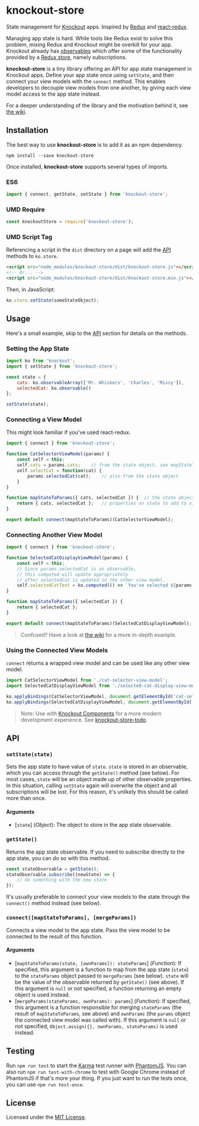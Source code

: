 # knockout-store
State management for [Knockout](http://knockoutjs.com/) apps.
Inspired by [Redux](http://redux.js.org/)
and [react-redux](https://github.com/reactjs/react-redux).

Managing app state is hard. While tools like Redux exist to solve this problem,
mixing Redux and Knockout might be overkill for your app.
Knockout already has [observables](http://knockoutjs.com/documentation/observables.html)
which offer some of the functionality provided by a [Redux store](http://redux.js.org/docs/api/Store.html),
namely subscriptions.

**knockout-store** is a tiny library offering an API for app state management in Knockout apps.
Define your app state once using `setState`,
and then connect your view models with the `connect` method.
This enables developers to decouple view models from one another,
by giving each view model access to the app state instead.

For a deeper understanding of the library and the motivation behind it,
see [the wiki](https://github.com/Spreetail/knockout-store/wiki).

## Installation
The best way to use **knockout-store** is to add it as an npm dependency.
```
npm install --save knockout-store
```

Once installed, **knockout-store** supports several types of imports.

### ES6
```javascript
import { connect, getState, setState } from 'knockout-store';
```

### UMD Require
```javascript
const knockoutStore = require('knockout-store');
```

### UMD Script Tag
Referencing a script in the `dist` directory on a page will add the [API](#api) methods to `ko.store`.
```html
<script src="node_modules/knockout-store/dist/knockout-store.js"></script>
<!-- Or... -->
<script src="node_modules/knockout-store/dist/knockout-store.min.js"></script>
```

Then, in JavaScript:
```javascript
ko.store.setState(someStateObject);
```

## Usage
Here's a small example, skip to the [API](#api) section for details on the methods.

### Setting the App State
```javascript
import ko from 'knockout';
import { setState } from 'knockout-store';

const state = {
    cats: ko.observableArray(['Mr. Whiskers', 'Charles', 'Missy']),
    selectedCat: ko.observable()
};

setState(state);
```

### Connecting a View Model
This might look familiar if you've used react-redux.
```javascript
import { connect } from 'knockout-store';

function CatSelectorViewModel(params) {
    const self = this;
    self.cats = params.cats;    // from the state object, see mapStateToParams below
    self.selectCat = function(cat) {
        params.selectedCat(cat);    // also from the state object
    }
}

function mapStateToParams({ cats, selectedCat }) {  // the state object
    return { cats, selectedCat };   // properties on state to add to view model's params
}

export default connect(mapStateToParams)(CatSelectorViewModel);
```

### Connecting Another View Model
```javascript
import { connect } from 'knockout-store';

function SelectedCatDisplayViewModel(params) {
    const self = this;
    // Since params.selectedCat is an observable,
    // this computed will update appropriately
    // after selectedCat is updated in the other view model.
    self.selectedCatText = ko.computed(() => `You've selected ${params.selectedCat()}!`));
}

function mapStateToParams({ selectedCat }) {
    return { selectedCat };
}

export default connect(mapStateToParams)(SelectedCatDisplayViewModel);
```
> Confused? Have a look at [the wiki](https://github.com/Spreetail/knockout-store/wiki)
for a more in-depth example.

### Using the Connected View Models
`connect` returns a wrapped view model and can be used like any other view model.
```javascript
import CatSelectorViewModel from './cat-selector-view-model';
import SelectedCatDisplayViewModel from './selected-cat-display-view-model';

ko.applyBindings(CatSelectorViewModel, document.getElementById('cat-selector'));
ko.applyBindings(SelectedCatDisplayViewModel, document.getElementById('selected-cat-display'));
```

> Note: Use with [Knockout Components](http://knockoutjs.com/documentation/component-overview.html)
for a more modern development experience.
See [knockout-store-todo](https://github.com/Spreetail/knockout-store-todo).

## API
### `setState(state)`
Sets the app state to have value of `state`.
`state` is stored in an observable, which you can access through the `getState()` method (see below).
For most cases, `state` will be an object made up of other observable properties.
In this situation, calling `setState` again will overwrite the object and all subscriptions will be lost.
For this reason, it's unlikely this should be called more than once.

#### Arguments
- [`state`] (_Object_): The object to store in the app state observable.

### `getState()`
Returns the app state observable.
If you need to subscribe directly to the app state, you can do so with this method.
```javascript
const stateObservable = getState();
stateObservable.subscribe((newState) => {
    // do something with the new state
});
```

It's usually preferable to connect your view models to the state through the `connect()` method instead (see below).

### `connect([mapStateToParams], [mergeParams])`
Connects a view model to the app state.
Pass the view model to be connected to the result of this function.

#### Arguments
 - [`mapStateToParams(state, [ownParams]): stateParams`] (_Function_):
 If specified, this argument is a function to map from the app state (`state`) to the `stateParams` object passed to `mergeParams` (see below). `state` will be the value of the observable returned by `getState()` (see above).
 If this argument is `null` or not specified, a function returning an empty object is used instead.
 - [`mergeParams(stateParams, ownParams): params`] (_Function_):
 If specified, this argument is a function responsible for merging `stateParams` (the result of `mapStateToParams`, see above) and `ownParams` (the `params` object the connected view model was called with).
 If this argument is `null` or not specified, `Object.assign({}, ownParams, stateParams)` is used instead.

## Testing
Run `npm run test` to start the [Karma](https://karma-runner.github.io/1.0/index.html)
test runner with [PhantomJS](http://phantomjs.org/).
You can also run `npm run test-with-chrome` to test with Google Chrome instead of PhantomJS if that's more your thing.
If you just want to run the tests once, you can use `npm run test-once`.

## License
Licensed under the [MIT License](https://opensource.org/licenses/MIT).

